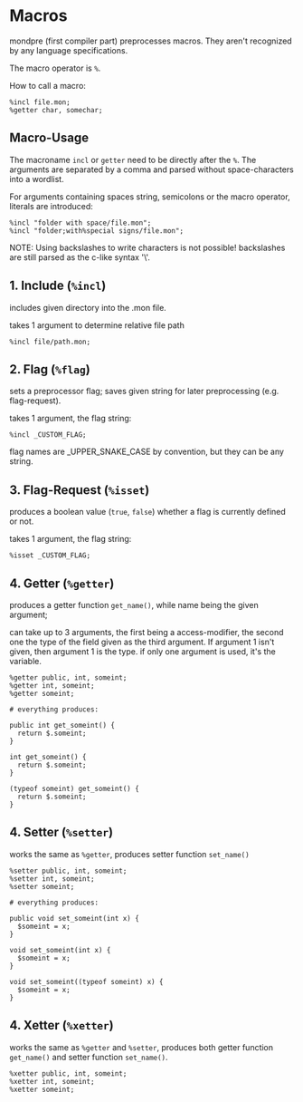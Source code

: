# Macros

mondpre (first compiler part) preprocesses macros.
They aren't recognized by any language specifications.

The macro operator is `%`.

How to call a macro:

```
%incl file.mon;
%getter char, somechar;
```

## Macro-Usage

The macroname `incl` or `getter` need to be directly after the `%`.
The arguments are separated by a comma and parsed without space-characters into a wordlist.

For arguments containing spaces string, semicolons or the macro operator, literals are introduced:

```
%incl "folder with space/file.mon";
%incl "folder;with%special signs/file.mon";
```

NOTE: Using backslashes to write characters is not possible! backslashes are still parsed as the c-like syntax '\\'.


## 1. Include (`%incl`)

includes given directory into the .mon file.

takes 1 argument to determine relative file path

```
%incl file/path.mon;
```


## 2. Flag (`%flag`)

sets a preprocessor flag; saves given string for later preprocessing (e.g. flag-request).

takes 1 argument, the flag string:

```
%incl _CUSTOM_FLAG;
```

flag names are _UPPER_SNAKE_CASE by convention, but they can be any string.

## 3. Flag-Request (`%isset`)

produces a boolean value (`true`, `false`) whether a flag is currently defined or not.

takes 1 argument, the flag string:

```
%isset _CUSTOM_FLAG;
```

## 4. Getter (`%getter`)

produces a getter function `get_name()`, while name being the given argument;

can take up to 3 arguments, the first being a access-modifier, the second one the type of the field given as the third argument. If argument 1 isn't given, then argument 1 is the type.
if only one argument is used, it's the variable.

```
%getter public, int, someint;
%getter int, someint;
%getter someint;

# everything produces:

public int get_someint() {
  return $.someint;
}

int get_someint() {
  return $.someint;
}

(typeof someint) get_someint() {
  return $.someint;
}
```

## 4. Setter (`%setter`)

works the same as `%getter`, produces setter function `set_name()`

```
%setter public, int, someint;
%setter int, someint;
%setter someint;

# everything produces:

public void set_someint(int x) {
  $someint = x;
}

void set_someint(int x) {
  $someint = x;
}

void set_someint((typeof someint) x) {
  $someint = x;
}
```

## 4. Xetter (`%xetter`)

works the same as `%getter` and `%setter`, produces both getter function `get_name()` and setter function `set_name()`.

```
%xetter public, int, someint;
%xetter int, someint;
%xetter someint;
```
